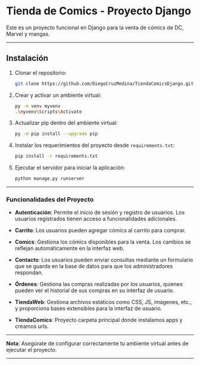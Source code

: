 # Tienda de Comics - Proyecto Django

Este es un proyecto funcional en Django para la venta de cómics de DC, Marvel y mangas.

--- --- --- --- ---

## Instalación

1. Clonar el repositorio:
   ```bash
   git clone https://github.com/DiegoCruzMedina/TiendaComicsDjango.git
   ```

2. Crear y activar un ambiente virtual:
   ```bash
   py -m venv myvenv
   .\myvenv\Scripts\Activate
   ```

3. Actualizar pip dentro del ambiente virtual:
   ```bash
   py -m pip install --upgrade pip
   ```

4. Instalar los requerimientos del proyecto desde `requirements.txt`:
   ```bash
   pip install -r requirements.txt
   ```

5. Ejecutar el servidor para iniciar la aplicación:
   ```bash
   python manage.py runserver
   ```

--- --- --- --- ---

### Funcionalidades del Proyecto

- **Autenticación**: Permite el inicio de sesión y registro de usuarios. Los usuarios registrados tienen acceso a funcionalidades adicionales.
  
- **Carrito**: Los usuarios pueden agregar cómics al carrito para comprar.
  
- **Comics**: Gestiona los cómics disponibles para la venta. Los cambios se reflejan automáticamente en la interfaz web.
  
- **Contacto**: Los usuarios pueden enviar consultas mediante un formulario que se guarda en la base de datos para que los administradores respondan.
  
- **Órdenes**: Gestiona las compras realizadas por los usuarios, quienes pueden ver el historial de sus compras en su interfaz de usuario.
  
- **TiendaWeb**: Gestiona archivos estáticos como CSS, JS, imágenes, etc., y proporciona bases extensibles para la interfaz de usuario.

- **TiendaComics**: Proyecto carpeta principal donde instalamos apps y creamos urls.

--- --- ---

**Nota**: Asegúrate de configurar correctamente tu ambiente virtual antes de ejecutar el proyecto.

--- --- ---


